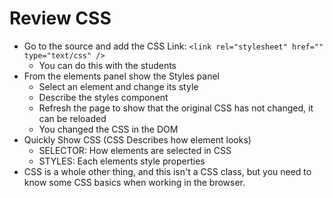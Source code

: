 # Review CSS

- Go to the source and add the CSS Link: `<link rel="stylesheet" href="" type="text/css" />`
  - You can do this with the students
- From the elements panel show the Styles panel
  - Select an element and change its style
  - Describe the styles component
  - Refresh the page to show that the original CSS has not changed, it can be reloaded
  - You changed the CSS in the DOM
- Quickly Show CSS (CSS Describes how element looks)
  - SELECTOR: How elements are selected in CSS
  - STYLES: Each elements style properties
- CSS is a whole other thing, and this isn't a CSS class, but you need to know some CSS basics when working in the browser.
